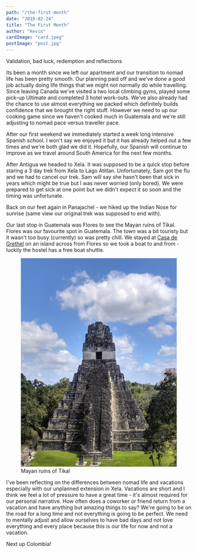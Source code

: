 ```yaml
---
path: "/the-first-month"
date: "2018-02-24"
title: "The First Month"
author: "Kevin"
cardImage: "card.jpeg"
postImage: "post.jpg"
---
```


<quote>Validation, bad luck, redemption and reflections</quote>

Its been a month since we left our apartment and our transition to nomad life has been pretty smooth. Our planning paid off and we've done a good job actually doing life things that we might not normally do while travelling. Since leaving Canada we've visited a two local climbing gyms, played some pick-up Ultimate and completed 3 hotel work-outs. We've also already had the chance to use almost everything we packed which definitely builds confidence that we brought the right stuff. However we need to up our cooking game since we haven't cooked much in Guatemala and we're still adjusting to nomad pace versus traveller pace.

After our first weekend we immediately started a week long intensive Spanish school. I won't say we enjoyed it but it has already helped out a few times and we're both glad we did it. Hopefully, our Spanish will continue to improve as we travel around South America for the next few months.

After Antigua we headed to Xela. It was supposed to be a quick stop before staring a 3 day trek from Xela to Lago Atitlan. Unfortunately, Sam got the flu and we had to cancel our trek. Sam will say she hasn't been that sick in years which might be true but I was never worried (only bored). We were prepared to get sick at one point but we didn't expect it so soon and the timing was unfortunate.

Back on our feet again in Panajachel - we hiked up the Indian Nose for sunrise (same view our original trek was supposed to end with).

<instagram-embed uuid="BfZN651BFDJ"></instagram-embed>

Our last stop in Guatemala was Flores to see the Mayan ruins of Tikal. Flores was our favourite spot in Guatemala. The town was a bit touristy but it wasn't too busy (currently) so was pretty chill. We stayed at [Casa de Grethel](https://www.hostelworld.com/hosteldetails.php/Hostal-Casa-de-Grethel/Flores/274028) on an island across from Flores so we took a boat to and from - luckily the hostel has a free boat shuttle.

<figure>
  <img src="tikal.jpeg"/>
  <figcaption>Mayan ruins of Tikal</figcaption>
</figure>

I've been reflecting on the differences between nomad life and vacations especially with our unplanned extension in Xela. Vacations are short and I think we feel a lot of pressure to have a great time - it's almost required for our personal narrative. How often does a coworker or friend return from a vacation and have anything but amazing things to say? We're going to be on the road for a long time and not everything is going to be perfect. We need to mentally adjust and allow ourselves to have bad days and not love everything and every place because this is our life for now and not a vacation.

Next up Colombia!
